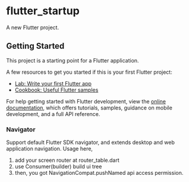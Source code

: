 # flutter_startup

A new Flutter project.

## Getting Started

This project is a starting point for a Flutter application.

A few resources to get you started if this is your first Flutter project:

- [Lab: Write your first Flutter app](https://docs.flutter.dev/get-started/codelab)
- [Cookbook: Useful Flutter samples](https://docs.flutter.dev/cookbook)

For help getting started with Flutter development, view the
[online documentation](https://docs.flutter.dev/), which offers tutorials,
samples, guidance on mobile development, and a full API reference.


### Navigator
Support default Flutter SDK navigator, and extends desktop and web application navigation.
Usage here,

1. add your screen router at router_table.dart
2. use Consumer<NavigationCompat>(builder) build ui tree
3. then, you got NavigationCompat.pushNamed api access permission.